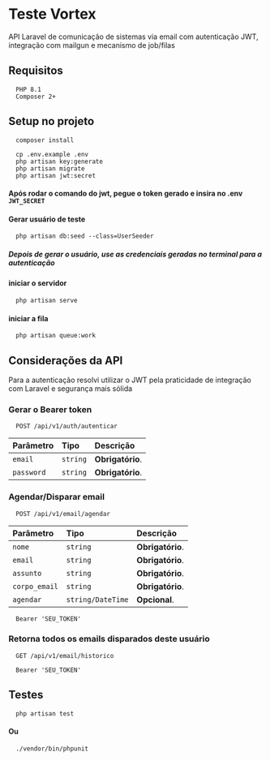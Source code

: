 
# Teste Vortex

API Laravel de comunicação de sistemas via email
com autenticação JWT, integração com mailgun e
mecanismo de job/filas

## Requisitos
```http
  PHP 8.1
  Composer 2+
```

## Setup no projeto

```http
  composer install
```
```http
  cp .env.example .env
  php artisan key:generate
  php artisan migrate
  php artisan jwt:secret
```
#### Após rodar o comando do jwt, pegue o token gerado e insira no .env `JWT_SECRET`  

#### Gerar usuário de teste

```http
  php artisan db:seed --class=UserSeeder
```
##### Depois de gerar o usuário, use as credenciais geradas no terminal para a autenticação

#### iniciar o servidor
```http
  php artisan serve
```
#### iniciar a fila
```http
  php artisan queue:work
```

## Considerações da API

Para a autenticação resolvi utilizar o JWT pela praticidade
de integração com Laravel e segurança mais sólida

### Gerar o Bearer token

```http
  POST /api/v1/auth/autenticar
```

| Parâmetro   | Tipo       | Descrição                           |
| :---------- | :--------- | :---------------------------------- |
| `email` | `string` | **Obrigatório**.|
| `password` | `string` | **Obrigatório**.|


### Agendar/Disparar email

```http
  POST /api/v1/email/agendar
```

| Parâmetro   | Tipo       | Descrição                           |
| :---------- | :--------- | :---------------------------------- |
| `nome` | `string` | **Obrigatório**.|
| `email` | `string` | **Obrigatório**.|
| `assunto` | `string` | **Obrigatório**.|
| `corpo_email` | `string` | **Obrigatório**.|
| `agendar` | `string/DateTime` | **Opcional**.|

```http
  Bearer 'SEU_TOKEN'
```
### Retorna todos os emails disparados deste usuário

```http
  GET /api/v1/email/historico
```
```http
  Bearer 'SEU_TOKEN'
```

## Testes

```http
  php artisan test
```
#### Ou
```http
  ./vendor/bin/phpunit
```

